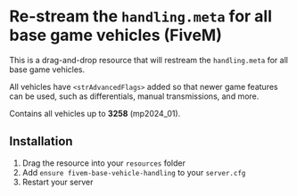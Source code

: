 # Re-stream the `handling.meta` for all base game vehicles (FiveM)

This is a drag-and-drop resource that will restream the `handling.meta` for all base game vehicles.

All vehicles have `<strAdvancedFlags>` added so that newer game features can be used, such as differentials, manual transmissions, and more.

Contains all vehicles up to **3258** (mp2024_01).

## Installation

1. Drag the resource into your `resources` folder
2. Add `ensure fivem-base-vehicle-handling` to your `server.cfg`
3. Restart your server
